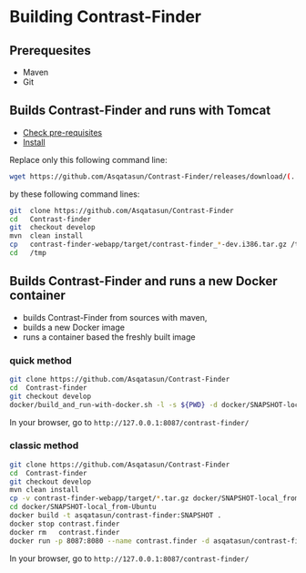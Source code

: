 # Building Contrast-Finder

## Prerequesites

* Maven
* Git

## Builds Contrast-Finder and runs with Tomcat

* [Check pre-requisites](../../10_Install_doc/webapp_Pre-requisites.md)
* [Install](../../10_Install_doc/webapp_Installation.md)

Replace only this following command line:
```bash
wget https://github.com/Asqatasun/Contrast-Finder/releases/download/(...).i386.tar.gz
```

by these following command lines:
```bash
git  clone https://github.com/Asqatasun/Contrast-Finder
cd   Contrast-finder
git  checkout develop
mvn  clean install
cp   contrast-finder-webapp/target/contrast-finder_*-dev.i386.tar.gz /tmp
cd   /tmp
```

## Builds Contrast-Finder and runs a new Docker container

- builds Contrast-Finder from sources with maven,
- builds a new Docker image
- runs a container based the freshly built image

###  quick method
```bash
git clone https://github.com/Asqatasun/Contrast-Finder
cd  Contrast-finder
git checkout develop
docker/build_and_run-with-docker.sh -l -s ${PWD} -d docker/SNAPSHOT-local_from-Ubuntu
```

In your browser, go to
`http://127.0.0.1:8087/contrast-finder/`

###  classic method

```bash
git clone https://github.com/Asqatasun/Contrast-Finder
cd  Contrast-finder
git checkout develop
mvn clean install
cp -v contrast-finder-webapp/target/*.tar.gz docker/SNAPSHOT-local_from-Ubuntu
cd docker/SNAPSHOT-local_from-Ubuntu 
docker build -t asqatasun/contrast-finder:SNAPSHOT . 
docker stop contrast.finder 
docker rm   contrast.finder
docker run -p 8087:8080 --name contrast.finder -d asqatasun/contrast-finder:SNAPSHOT
```
In your browser, go to
`http://127.0.0.1:8087/contrast-finder/`